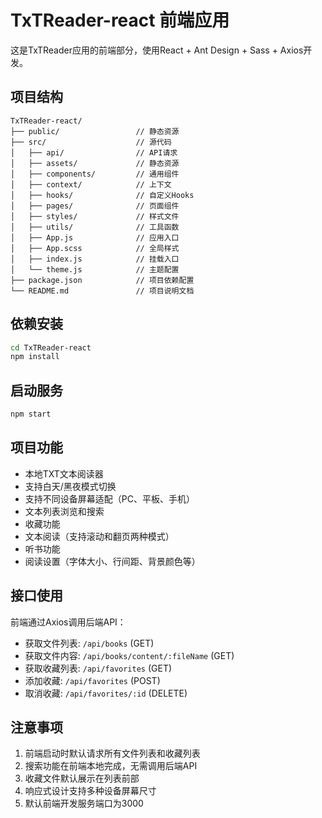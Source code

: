 # TxTReader-react 前端应用

这是TxTReader应用的前端部分，使用React + Ant Design + Sass + Axios开发。

## 项目结构

```
TxTReader-react/
├── public/                 // 静态资源
├── src/                    // 源代码
│   ├── api/                // API请求
│   ├── assets/             // 静态资源
│   ├── components/         // 通用组件
│   ├── context/            // 上下文
│   ├── hooks/              // 自定义Hooks
│   ├── pages/              // 页面组件
│   ├── styles/             // 样式文件
│   ├── utils/              // 工具函数
│   ├── App.js              // 应用入口
│   ├── App.scss            // 全局样式
│   ├── index.js            // 挂载入口
│   └── theme.js            // 主题配置
├── package.json            // 项目依赖配置
└── README.md               // 项目说明文档
```

## 依赖安装

```bash
cd TxTReader-react
npm install
```

## 启动服务

```bash
npm start
```

## 项目功能

- 本地TXT文本阅读器
- 支持白天/黑夜模式切换
- 支持不同设备屏幕适配（PC、平板、手机）
- 文本列表浏览和搜索
- 收藏功能
- 文本阅读（支持滚动和翻页两种模式）
- 听书功能
- 阅读设置（字体大小、行间距、背景颜色等）

## 接口使用

前端通过Axios调用后端API：

- 获取文件列表: `/api/books` (GET)
- 获取文件内容: `/api/books/content/:fileName` (GET)
- 获取收藏列表: `/api/favorites` (GET)
- 添加收藏: `/api/favorites` (POST)
- 取消收藏: `/api/favorites/:id` (DELETE)

## 注意事项

1. 前端启动时默认请求所有文件列表和收藏列表
2. 搜索功能在前端本地完成，无需调用后端API
3. 收藏文件默认展示在列表前部
4. 响应式设计支持多种设备屏幕尺寸
5. 默认前端开发服务端口为3000 